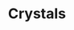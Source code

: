 ---
title: Crystals
crosslinks:
- Psychonaut
- whatsthisrock
- me_irl
- aww
- happy
- MineralPorn
- QTWTAIN
- mallninjashit
- unexpecteddnd
- shills
- interestingasfuck
- Minerals
---